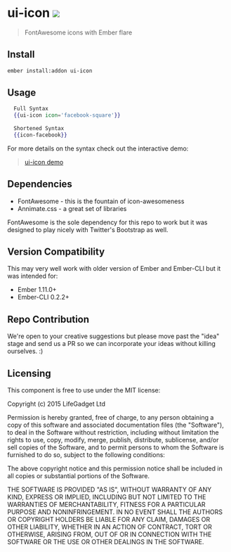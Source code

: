 # ui-icon ![ ](https://travis-ci.org/lifegadget/ui-icon.svg)
> FontAwesome icons with Ember flare

## Install ##

````bash
ember install:addon ui-icon
````

## Usage ##


````hbs
  Full Syntax
  {{ui-icon icon='facebook-square'}}
  
  Shortened Syntax
  {{icon-facebook}}
````

For more details on the syntax check out the interactive demo:

> [ui-icon demo](http://current.development.ui-icon.divshot.io)

## Dependencies ##

- FontAwesome - this is the fountain of icon-awesomeness
- Annimate.css - a great set of libraries 

FontAwesome is the sole dependency for this repo to work but it was designed to play nicely with Twitter's Bootstrap as well.

## Version Compatibility

This may very well work with older version of Ember and Ember-CLI but it was intended for:

- Ember 1.11.0+
- Ember-CLI 0.2.2+

## Repo Contribution

We're open to your creative suggestions but please move past the "idea" stage 
and send us a PR so we can incorporate your ideas without killing ourselves. :)

## Licensing

This component is free to use under the MIT license:

Copyright (c) 2015 LifeGadget Ltd

Permission is hereby granted, free of charge, to any person obtaining a copy of
this software and associated documentation files (the "Software"), to deal in
the Software without restriction, including without limitation the rights to
use, copy, modify, merge, publish, distribute, sublicense, and/or sell copies
of the Software, and to permit persons to whom the Software is furnished to do
so, subject to the following conditions:

The above copyright notice and this permission notice shall be included in all
copies or substantial portions of the Software.

THE SOFTWARE IS PROVIDED "AS IS", WITHOUT WARRANTY OF ANY KIND, EXPRESS OR
IMPLIED, INCLUDING BUT NOT LIMITED TO THE WARRANTIES OF MERCHANTABILITY,
FITNESS FOR A PARTICULAR PURPOSE AND NONINFRINGEMENT. IN NO EVENT SHALL THE
AUTHORS OR COPYRIGHT HOLDERS BE LIABLE FOR ANY CLAIM, DAMAGES OR OTHER
LIABILITY, WHETHER IN AN ACTION OF CONTRACT, TORT OR OTHERWISE, ARISING FROM,
OUT OF OR IN CONNECTION WITH THE SOFTWARE OR THE USE OR OTHER DEALINGS IN THE
SOFTWARE.